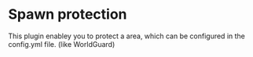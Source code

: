 # Spawn protection
This plugin enabley you to protect a area, which can be configured in the config.yml file.
(like WorldGuard)